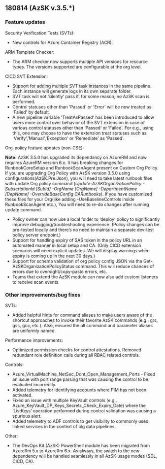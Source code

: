 ## 180814 (AzSK v.3.5.*)
  
### Feature updates

Security Verification Tests (SVTs):
* New controls for Azure Container Registry (ACR).

ARM Template Checker:
* The ARM checker now supports multiple API versions for resource types. The versions supported are configurable at the org level.

CICD SVT Extension:
* Support for adding multiple SVT task instances in the same pipeline. Each instance will generate logs in its own separate folder.
* SVT task will not ‘silently’ pass if, for some reason, no AzSK scan is performed.
* Control statuses other than 'Passed' or 'Error' will be now treated as 'Failed' by default.
* A new pipeline variable 'TreatAsPassed' has been introduced to allow users more control over behavior of the SVT extension in case of various control statuses other than ‘Passed’ or ‘Failed’. For e.g., using this, one may choose to have the extension treat statuses such as 'Verify','Manual','Exception' or 'Remediate' as 'Passed'.

Org-policy feature updates (non-CSE):

**Note:** AzSK 3.5.0 has upgraded its dependancy on AzureRM and now requires AzureRM version 6.x. It has breaking changes for RunbookCoreSetup and RunbookScanAgent present on Custom Org Policy. If you are upgrading Org Policy with AzSK version 3.5.0 using configurations(AzSK.Pre.Json), you will need to take latest runbook files with update Org policy command (*Update-AzSKOrganizationPolicy -SubscriptionId [SubId] -OrgName [OrgName] -DepartmentName [DepName] -OverrideBaseConfig CARunbooks*). If you have customized these files for your Org(like adding -UseBaselineControls inside RunbookScanAgent etc.), You will need to re-do changes after running update command. 


* Policy owner can now use a local folder to ‘deploy’ policy to significantly improve debugging/troubleshooting experience. (Policy changes can be pre-tested locally and there’s no need to maintain a separate dev-test policy server endpoint.)
* Support for handling expiry of SAS token in the policy URL in an automated manner in local setup and CA. (Only CICD extension scenarios will need explicit updates. We will display warnings when expiry is coming up in the next 30 days.) 
* Support for schema validation of org policy config JSON via the Get-AzSKOrganizationPolicyStatus command. This will reduce chances of errors due to oversight/copy-paste errors, etc.
* Teams that extend the AzSK module can now also add custom listeners to receive scan events.

### Other improvements/bug fixes

SVTs: 
* Added helpful hints for command aliases to make users aware of the shortcut approaches to invoke their favorite AzSK commands (e.g., grs, gss, gca, etc.). Also, ensured the all command and parameter aliases are uniformly named.

Performance improvements:
* Optimized permission checks for control attestations. Removed redundant role definition calls during all RBAC related controls.

Controls: 
* Azure_VirtualMachine_NetSec_Dont_Open_Management_Ports - Fixed an issue with port range parsing that was causing the control to be evaluated incorrectly.
* Added telemetry for identifying accounts where PIM has not been activated.
* Fixed an issue with multiple KeyVault controls (e.g., Azure_KeyVault_DP_Keys_Secrets_Check_Expiry_Date) where the ‘ListKeys’ operation performed during control validation was causing a spurious alert.
* Added telemetry to ADF controls to get visibility to commonly used linked services in the context of big data pipelines.

Other:
* The DevOps Kit (AzSK) PowerShell module has been migrated from AzureRm 5.x to AzureRm 6.x. As always, the switch to the new dependency will be handled seamlessly in all AzSK usage modes (SDL, CICD, CA).





